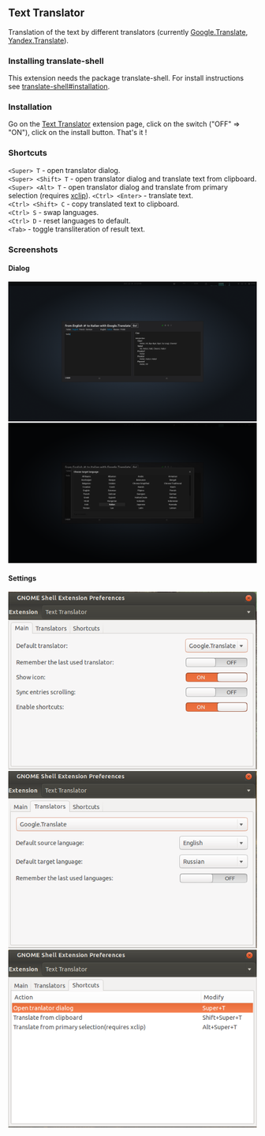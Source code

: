 ## Text Translator

Translation of the text by different translators (currently [Google.Translate](https://translate.google.com), [Yandex.Translate](https://translate.yandex.com/)).

### Installing translate-shell

This extension needs the package translate-shell. For install instructions see [translate-shell#installation](https://github.com/soimort/translate-shell#installation).

### Installation

Go on the [Text Translator](https://extensions.gnome.org/extension/593/text-translator/) extension page, click on the switch ("OFF" => "ON"), click on the install button. That's it !

### Shortcuts

`<Super> T` - open translator dialog.  
`<Super> <Shift> T` - open translator dialog and translate text from clipboard.  
`<Super> <Alt> T` - open translator dialog and translate from primary selection (requires [xclip](http://xclip.sourceforge.net/)).
`<Ctrl> <Enter>` - translate text.  
`<Ctrl> <Shift> C` - copy translated text to clipboard.  
`<Ctrl> S` - swap languages.  
`<Ctrl> D` - reset languages to default.  
`<Tab>` - toggle transliteration of result text.

### Screenshots

#### Dialog
![Translator](/screenshots/1.png)
![Language chooser](/screenshots/3.png)

#### Settings
![Main settings](/screenshots/4.png)
![Translators settings](/screenshots/5.png)
![Keybindings](/screenshots/6.png)
